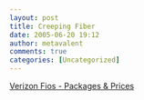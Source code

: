 ```yaml
---
layout: post
title: Creeping Fiber
date: 2005-06-20 19:12
author: metavalent
comments: true
categories: [Uncategorized]
---
```

<a href="http://www22.verizon.com/fiosforhome/channels/fios/root/package.asp">Verizon Fios - Packages &amp; Prices</a>
